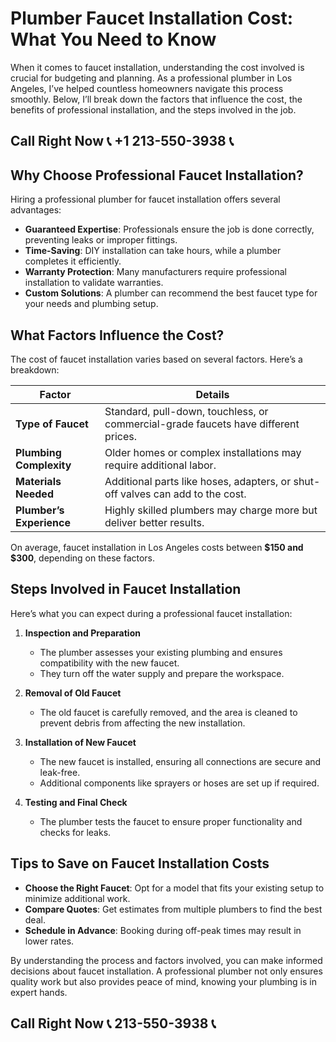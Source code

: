 # Plumber Faucet Installation Cost: What You Need to Know  

When it comes to faucet installation, understanding the cost involved is crucial for budgeting and planning. As a professional plumber in Los Angeles, I’ve helped countless homeowners navigate this process smoothly. Below, I’ll break down the factors that influence the cost, the benefits of professional installation, and the steps involved in the job.  

## Call Right Now 📞 +1 213-550-3938 📞

## Why Choose Professional Faucet Installation?  

Hiring a professional plumber for faucet installation offers several advantages:  

- **Guaranteed Expertise**: Professionals ensure the job is done correctly, preventing leaks or improper fittings.  
- **Time-Saving**: DIY installation can take hours, while a plumber completes it efficiently.  
- **Warranty Protection**: Many manufacturers require professional installation to validate warranties.  
- **Custom Solutions**: A plumber can recommend the best faucet type for your needs and plumbing setup.  

## What Factors Influence the Cost?  

The cost of faucet installation varies based on several factors. Here’s a breakdown:  

| **Factor**               | **Details**                                                                 |  
|--------------------------|-----------------------------------------------------------------------------|  
| **Type of Faucet**        | Standard, pull-down, touchless, or commercial-grade faucets have different prices. |  
| **Plumbing Complexity**  | Older homes or complex installations may require additional labor.         |  
| **Materials Needed**     | Additional parts like hoses, adapters, or shut-off valves can add to the cost. |  
| **Plumber’s Experience** | Highly skilled plumbers may charge more but deliver better results.         |  

On average, faucet installation in Los Angeles costs between **$150 and $300**, depending on these factors.  

## Steps Involved in Faucet Installation  

Here’s what you can expect during a professional faucet installation:  

1. **Inspection and Preparation**  
   - The plumber assesses your existing plumbing and ensures compatibility with the new faucet.  
   - They turn off the water supply and prepare the workspace.  

2. **Removal of Old Faucet**  
   - The old faucet is carefully removed, and the area is cleaned to prevent debris from affecting the new installation.  

3. **Installation of New Faucet**  
   - The new faucet is installed, ensuring all connections are secure and leak-free.  
   - Additional components like sprayers or hoses are set up if required.  

4. **Testing and Final Check**  
   - The plumber tests the faucet to ensure proper functionality and checks for leaks.  

## Tips to Save on Faucet Installation Costs  

- **Choose the Right Faucet**: Opt for a model that fits your existing setup to minimize additional work.  
- **Compare Quotes**: Get estimates from multiple plumbers to find the best deal.  
- **Schedule in Advance**: Booking during off-peak times may result in lower rates.  

By understanding the process and factors involved, you can make informed decisions about faucet installation. A professional plumber not only ensures quality work but also provides peace of mind, knowing your plumbing is in expert hands.
## Call Right Now 📞 213-550-3938 📞